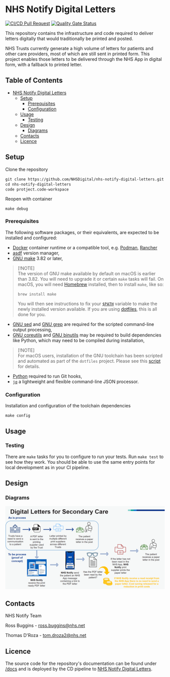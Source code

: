 # NHS Notify Digital Letters

[![CI/CD Pull Request](https://github.com/NHSDigital/nhs-notify-digital-letters/actions/workflows/cicd-1-pull-request.yaml/badge.svg)](https://github.com/NHSDigital/nhs-notify-digital-letters/actions/workflows/cicd-1-pull-request.yaml)
[![Quality Gate Status](https://sonarcloud.io/api/project_badges/measure?project=nhs-notify-digital-letters&metric=alert_status)](https://sonarcloud.io/summary/new_code?id=nhs-notify-digital-letters)

This repository contains the infrastructure and code required to deliver letters digitally that would traditionally be printed and posted.

NHS Trusts currently generate a high volume of letters for patients and other care providers, most of which are still sent in printed form. This project enables those letters to be delivered through the NHS App in digital form, with a fallback to printed letter.

## Table of Contents

- [NHS Notify Digital Letters](#nhs-notify-digital-letters)
  - [Setup](#setup)
    - [Prerequisites](#prerequisites)
    - [Configuration](#configuration)
  - [Usage](#usage)
    - [Testing](#testing)
  - [Design](#design)
    - [Diagrams](#diagrams)
  - [Contacts](#contacts)
  - [Licence](#licence)

## Setup

Clone the repository

```shell
git clone https://github.com/NHSDigital/nhs-notify-digital-letters.git
cd nhs-notify-digital-letters
code protject.code-workspace
```

Reopen with container

```shell
make debug
```

### Prerequisites

The following software packages, or their equivalents, are expected to be installed and configured:

- [Docker](https://www.docker.com/) container runtime or a compatible tool, e.g. [Podman](https://podman.io/), [Rancher](https://rancherdesktop.io/)
- [asdf](https://asdf-vm.com/) version manager,
- [GNU make](https://www.gnu.org/software/make/) 3.82 or later,

> [!NOTE]<br>
> The version of GNU make available by default on macOS is earlier than 3.82. You will need to upgrade it or certain `make` tasks will fail. On macOS, you will need [Homebrew](https://brew.sh/) installed, then to install `make`, like so:
>
> ```shell
> brew install make
> ```
>
> You will then see instructions to fix your [`$PATH`](https://github.com/nhs-england-tools/dotfiles/blob/main/dot_path.tmpl) variable to make the newly installed version available. If you are using [dotfiles](https://github.com/nhs-england-tools/dotfiles), this is all done for you.

- [GNU sed](https://www.gnu.org/software/sed/) and [GNU grep](https://www.gnu.org/software/grep/) are required for the scripted command-line output processing,
- [GNU coreutils](https://www.gnu.org/software/coreutils/) and [GNU binutils](https://www.gnu.org/software/binutils/) may be required to build dependencies like Python, which may need to be compiled during installation,

> [!NOTE]<br>
> For macOS users, installation of the GNU toolchain has been scripted and automated as part of the `dotfiles` project. Please see this [script](https://github.com/nhs-england-tools/dotfiles/blob/main/assets/20-install-base-packages.macos.sh) for details.

- [Python](https://www.python.org/) required to run Git hooks,
- [`jq`](https://jqlang.github.io/jq/) a lightweight and flexible command-line JSON processor.

### Configuration

Installation and configuration of the toolchain dependencies

```shell
make config
```

## Usage

### Testing

There are `make` tasks for you to configure to run your tests.  Run `make test` to see how they work.  You should be able to use the same entry points for local development as in your CI pipeline.

## Design

### Diagrams

![Digital Letters Process](./docs/diagrams/digital-letters-process.png)

## Contacts

NHS Notify Team

Ross Buggins - [ross.buggins@nhs.net](mailto:ross.buggins@nhs.net)

Thomas D'Roza - [tom.droza2@nhs.net](mailto:tom.droza2@nhs.net)

## Licence

The source code for the repository's documentation can be found under [/docs](docs) and is deployed by the CD pipeline to [NHS Notify Digital Letters](https://nhsdigital.github.io/nhs-notify-digital-letters).

